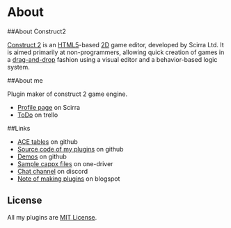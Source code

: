 # About

##About Construct2

[Construct 2](https://en.wikipedia.org/wiki/Construct_%28game_engine%29) is an [HTML5](https://en.wikipedia.org/wiki/HTML5)-based [2D](https://en.wikipedia.org/wiki/2D_computer_graphics) game editor, developed by Scirra Ltd. It is aimed primarily at non-programmers, allowing quick creation of games in a [drag-and-drop](https://en.wikipedia.org/wiki/Drag-and-drop) fashion using a visual editor and a behavior-based logic system.

##About me

Plugin maker of construct 2 game engine.

- [Profile page](https://www.scirra.com/users/rexrainbow) on Scirra
- [ToDo](https://trello.com/b/4lc36NL0) on trello

##Links

- [ACE tables](https://rexrainbow.github.io/C2RexDoc/c2rexpluginsACE/index.html) on github
- [Source code of my plugins](https://github.com/rexrainbow/C2Plugins) on github
- [Demos](https://rexrainbow.github.io/C2Demo/) on github
- [Sample cappx files](https://onedrive.live.com/redir?resid=7497FD5EC94476E%21141&authkey=%21AGqO0fA3BYVEKYk&ithint=folder,.capx) on one-driver
- [Chat channel](https://discord.gg/0nMSrfbYmnNyhB9z) on discord
- [Note of making plugins](http://c2plugins.blogspot.tw/) on blogspot

## License

All my plugins are [MIT License](https://en.wikipedia.org/wiki/MIT_License).